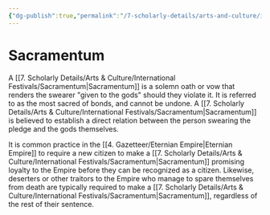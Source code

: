 ```yaml
---
{"dg-publish":true,"permalink":"/7-scholarly-details/arts-and-culture/international-festivals/sacramentum/","noteIcon":""}
---
```


# Sacramentum

A [[7. Scholarly Details/Arts & Culture/International Festivals/Sacramentum\|Sacramentum]] is a solemn oath or vow that renders the swearer "given to the gods" should they violate it. It is referred to as the most sacred of bonds, and cannot be undone. A [[7. Scholarly Details/Arts & Culture/International Festivals/Sacramentum\|Sacramentum]] is believed to establish a direct relation between the person swearing the pledge and the gods themselves. 

It is common practice in the [[4. Gazetteer/Eternian Empire\|Eternian Empire]] to require a new citizen to make a [[7. Scholarly Details/Arts & Culture/International Festivals/Sacramentum\|Sacramentum]] promising loyalty to the Empire before they can be recognized as a citizen. Likewise, deserters or other traitors to the Empire who manage to spare themselves from death are typically required to make a [[7. Scholarly Details/Arts & Culture/International Festivals/Sacramentum\|Sacramentum]], regardless of the rest of their sentence. 